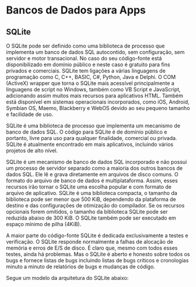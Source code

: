 # Bancos de Dados para Apps


## SQLite


O SQLite pode ser definido como uma biblioteca de processo que implementa um banco de dados SQL autocontido, sem configuração, sem servidor e motor transacional. No caso do seu código-fonte está disponibilizado em domínio público e neste caso é gratuito para fins privados e comerciais. SQLite tem ligações a várias linguagens de programação como C, C++, BASIC, C#, Python, Java e Delphi. O COM (ActiveX) wrapper que torna o SQLite mais acessível principalmente a linguagens de script no Windows, também como VB Script e JavaScript, adicionando assim muitos mais recursos para aplicativos HTML. Também está disponível em sistemas operacionais incorporados, como iOS, Android, Symbian OS, Maemo, Blackberry e WebOS devido ao seu pequeno tamanho e facilidade de uso.


SQLite é uma biblioteca de processo que implementa um mecanismo de banco de dados SQL. O código para SQLite é de domínio público e portanto, livre para uso para qualquer finalidade, comercial ou privada. SQLite é atualmente encontrado em mais aplicativos, incluindo vários projetos de alto nível.


SQLite é um mecanismo de banco de dados SQL incorporado e não possui um processo de servidor separado como a maioria dos outros bancos de dados SQL. Ele lê e grava diretamente em arquivos de disco comuns. O formato do arquivo de banco de dados é multiplataforma. Assim, esses recursos irão tornar o SQLite uma escolha popular e com formato de arquivo de aplicativo. SQLite é uma biblioteca compacta, o tamanho da biblioteca pode ser menor que 500 KiB, dependendo da plataforma de destino e das configurações de otimização do compilador. Se os recursos opcionais forem omitidos, o tamanho da biblioteca SQLite pode ser reduzida abaixo de 300 KiB. O SQLite também pode ser executado em espaço mínimo de pilha (4KiB).


A maior parte do código-fonte SQLite é dedicada exclusivamente a testes e verificação. O SQLite responde normalmente a falhas de alocação de memória e erros de E/S de disco. É claro que, mesmo com todos esses testes, ainda há problemas. Mas o SQLite é aberto e honesto sobre todos os bugs e fornece listas de bugs incluindo listas de bugs críticos e cronologias minuto a minuto de relatórios de bugs e mudanças de código.


Segue um modelo da arquitetura do SQLite abaixo:

























